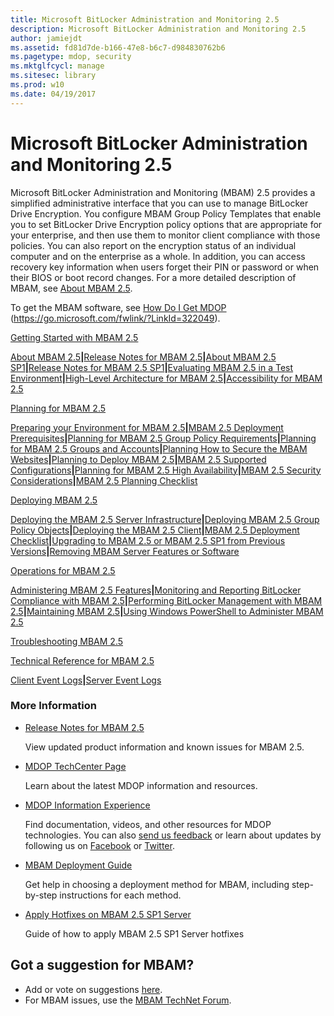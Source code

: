 ```yaml
---
title: Microsoft BitLocker Administration and Monitoring 2.5
description: Microsoft BitLocker Administration and Monitoring 2.5
author: jamiejdt
ms.assetid: fd81d7de-b166-47e8-b6c7-d984830762b6
ms.pagetype: mdop, security
ms.mktglfcycl: manage
ms.sitesec: library
ms.prod: w10
ms.date: 04/19/2017
---
```



# Microsoft BitLocker Administration and Monitoring 2.5


Microsoft BitLocker Administration and Monitoring (MBAM) 2.5 provides a simplified administrative interface that you can use to manage BitLocker Drive Encryption. You configure MBAM Group Policy Templates that enable you to set BitLocker Drive Encryption policy options that are appropriate for your enterprise, and then use them to monitor client compliance with those policies. You can also report on the encryption status of an individual computer and on the enterprise as a whole. In addition, you can access recovery key information when users forget their PIN or password or when their BIOS or boot record changes. For a more detailed description of MBAM, see [About MBAM 2.5](about-mbam-25.md).

To get the MBAM software, see [How Do I Get MDOP](https://go.microsoft.com/fwlink/?LinkId=322049) (https://go.microsoft.com/fwlink/?LinkId=322049).

<a href="" id="getting-started-with-mbam-2-5"></a>[Getting Started with MBAM 2.5](getting-started-with-mbam-25.md)

[About MBAM 2.5](about-mbam-25.md)**|**[Release Notes for MBAM 2.5](release-notes-for-mbam-25.md)**|**[About MBAM 2.5 SP1](about-mbam-25-sp1.md)**|**[Release Notes for MBAM 2.5 SP1](release-notes-for-mbam-25-sp1.md)**|**[Evaluating MBAM 2.5 in a Test Environment](evaluating-mbam-25-in-a-test-environment.md)**|**[High-Level Architecture for MBAM 2.5](high-level-architecture-for-mbam-25.md)**|**[Accessibility for MBAM 2.5](accessibility-for-mbam-25.md)

<a href="" id="planning-for-mbam-2-5"></a>[Planning for MBAM 2.5](planning-for-mbam-25.md)

[Preparing your Environment for MBAM 2.5](preparing-your-environment-for-mbam-25.md)**|**[MBAM 2.5 Deployment Prerequisites](mbam-25-deployment-prerequisites.md)**|**[Planning for MBAM 2.5 Group Policy Requirements](planning-for-mbam-25-group-policy-requirements.md)**|**[Planning for MBAM 2.5 Groups and Accounts](planning-for-mbam-25-groups-and-accounts.md)**|**[Planning How to Secure the MBAM Websites](planning-how-to-secure-the-mbam-websites.md)**|**[Planning to Deploy MBAM 2.5](planning-to-deploy-mbam-25.md)**|**[MBAM 2.5 Supported Configurations](mbam-25-supported-configurations.md)**|**[Planning for MBAM 2.5 High Availability](planning-for-mbam-25-high-availability.md)**|**[MBAM 2.5 Security Considerations](mbam-25-security-considerations.md)**|**[MBAM 2.5 Planning Checklist](mbam-25-planning-checklist.md)

<a href="" id="deploying-mbam-2-5"></a>[Deploying MBAM 2.5](deploying-mbam-25.md)

[Deploying the MBAM 2.5 Server Infrastructure](deploying-the-mbam-25-server-infrastructure.md)**|**[Deploying MBAM 2.5 Group Policy Objects](deploying-mbam-25-group-policy-objects.md)**|**[Deploying the MBAM 2.5 Client](deploying-the-mbam-25-client.md)**|**[MBAM 2.5 Deployment Checklist](mbam-25-deployment-checklist.md)**|**[Upgrading to MBAM 2.5 or MBAM 2.5 SP1 from Previous Versions](upgrading-to-mbam-25-or-mbam-25-sp1-from-previous-versions.md)**|**[Removing MBAM Server Features or Software](removing-mbam-server-features-or-software.md)

<a href="" id="operations-for-mbam-2-5"></a>[Operations for MBAM 2.5](operations-for-mbam-25.md)

[Administering MBAM 2.5 Features](administering-mbam-25-features.md)**|**[Monitoring and Reporting BitLocker Compliance with MBAM 2.5](monitoring-and-reporting-bitlocker-compliance-with-mbam-25.md)**|**[Performing BitLocker Management with MBAM 2.5](performing-bitlocker-management-with-mbam-25.md)**|**[Maintaining MBAM 2.5](maintaining-mbam-25.md)**|**[Using Windows PowerShell to Administer MBAM 2.5](using-windows-powershell-to-administer-mbam-25.md)

<a href="" id="troubleshooting-mbam-2-5"></a>[Troubleshooting MBAM 2.5](troubleshooting-mbam-25.md)

<a href="" id="technical-reference-for-mbam-2-5"></a>[Technical Reference for MBAM 2.5](technical-reference-for-mbam-25.md)

[Client Event Logs](client-event-logs.md)**|**[Server Event Logs](server-event-logs.md)

### More Information

-   [Release Notes for MBAM 2.5](release-notes-for-mbam-25.md)

    View updated product information and known issues for MBAM 2.5.

-   [MDOP TechCenter Page](https://go.microsoft.com/fwlink/p/?LinkId=225286)

    Learn about the latest MDOP information and resources.

-   [MDOP Information Experience](https://go.microsoft.com/fwlink/p/?LinkId=236032)

    Find documentation, videos, and other resources for MDOP technologies. You can also [send us feedback](mailto:MDOPDocs@microsoft.com) or learn about updates by following us on [Facebook](https://go.microsoft.com/fwlink/p/?LinkId=242445) or [Twitter](https://go.microsoft.com/fwlink/p/?LinkId=242447).

-   [MBAM Deployment Guide](https://www.microsoft.com/download/details.aspx?id=38398)

    Get help in choosing a deployment method for MBAM, including step-by-step instructions for each method.

-   [Apply Hotfixes on MBAM 2.5 SP1 Server](apply-hotfix-for-mbam-25-sp1.md)

    Guide of how to apply MBAM 2.5 SP1 Server hotfixes

## Got a suggestion for MBAM?
- Add or vote on suggestions [here](http://mbam.uservoice.com/forums/268571-microsoft-bitlocker-administration-and-monitoring).
- For MBAM issues, use the [MBAM TechNet Forum](https://social.technet.microsoft.com/Forums/home?forum=mdopmbam).

 

 





